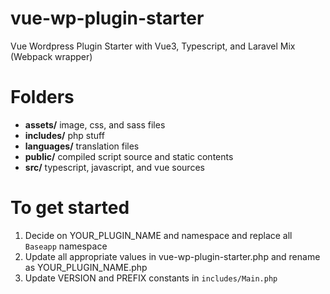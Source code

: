# vue-wp-plugin-starter
Vue Wordpress Plugin Starter with Vue3, Typescript, and Laravel Mix (Webpack wrapper)

# Folders

- **assets/** image, css, and sass files
- **includes/**  php stuff
- **languages/** translation files
- **public/** compiled script source and static contents
- **src/** typescript, javascript, and vue sources

# To get started
1. Decide on YOUR_PLUGIN_NAME and namespace and replace all `Baseapp` namespace
2. Update all appropriate values in vue-wp-plugin-starter.php and rename as YOUR_PLUGIN_NAME.php
3. Update VERSION and PREFIX constants in `includes/Main.php`
